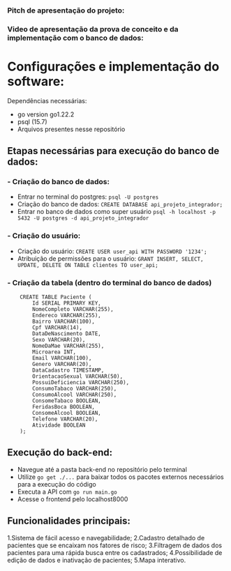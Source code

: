 ### Pitch de apresentação do projeto:

### Video de apresentação da prova de conceito e da implementação com o banco de dados:

# Configurações e implementação do software:
Dependências necessárias: 
- go version go1.22.2
- psql (15.7)
- Arquivos presentes nesse repositório

## Etapas necessárias para execução do banco de dados:
### - Criação do banco de dados:
  - Entrar no terminal do postgres: `psql -U postgres`
  - Criação do banco de dados:   `CREATE DATABASE api_projeto_integrador;`
  - Entrar no banco de dados como super usuário `psql -h localhost -p 5432 -U postgres -d api_projeto_integrador`
### - Criação do usuário:
  - Criação do usuário: `CREATE USER user_api WITH PASSWORD '1234';`
  - Atribuição de permissões para o usuário: `GRANT INSERT, SELECT, UPDATE, DELETE ON TABLE clientes TO user_api;`
### - Criação da tabela (dentro do terminal do banco de dados)
```
    CREATE TABLE Paciente (
        Id SERIAL PRIMARY KEY,
        NomeCompleto VARCHAR(255), 
        Endereco VARCHAR(255),
        Bairro VARCHAR(100), 
        Cpf VARCHAR(14), 
        DataDeNascimento DATE, 
        Sexo VARCHAR(20), 
        NomeDaMae VARCHAR(255), 
        Microarea INT,
        Email VARCHAR(100),
        Genero VARCHAR(20), 
        DataCadastro TIMESTAMP,
        OrientacaoSexual VARCHAR(50),
        PossuiDeficiencia VARCHAR(250),
        ConsumoTabaco VARCHAR(250),
        ConsumoAlcool VARCHAR(250), 
        ConsomeTabaco BOOLEAN,
        FeridasBoca BOOLEAN,
        ConsomeAlcool BOOLEAN,
        Telefone VARCHAR(20), 
        Atividade BOOLEAN
    );
```
## Execução do back-end:
 - Navegue até a pasta back-end no repositório pelo terminal
 - Utilize `go get ./...` para baixar todos os pacotes externos necessários para a execução do código
 - Executa a API com `go run main.go`
 - Acesse o frontend pelo localhost8000

## Funcionalidades principais:
1.Sistema de fácil acesso e navegabilidade;
2.Cadastro detalhado de pacientes que se encaixam nos fatores de risco;
3.Filtragem de dados dos pacientes para uma rápida busca entre os cadastrados;
4.Possibilidade de edição de dados e inativação de pacientes;
5.Mapa interativo.

